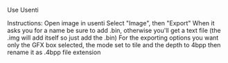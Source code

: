 Use Usenti

Instructions:
Open image in usenti
Select "Image", then "Export"
When it asks you for a name be sure to add .bin, otherwise you'll get a text file (the .img will add itself so just add the .bin)
For the exporting options you want only the GFX box selected, the mode set to tile and the depth to 4bpp 
then rename it as .4bpp file extension 